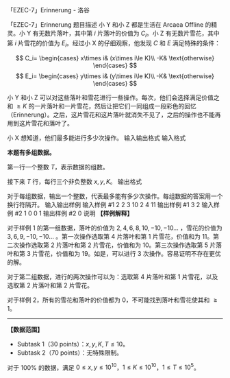 



「EZEC-7」Erinnerung - 洛谷














「EZEC-7」Erinnerung
题目描述
小 Y 和小 Z 都是生活在 Arcaea Offline 的精灵。小 Y 有无数片落叶，其中第 $i$ 片落叶的价值为 $C_i$。小 Z 有无数片雪花，其中第 $i$ 片雪花的价值为 $E_i$。经过小 X 的仔细观察，他发现 $C$ 和 $E$ 满足特殊的条件：

$$
C_i=
\begin{cases}
x\times i& (x\times i\le K)\\
-K& \text{otherwise}
\end{cases}
$$
$$
E_i=
\begin{cases}
y\times i& (y\times i\le K)\\
-K& \text{otherwise}
\end{cases}
$$

小 Y 和小 Z 可以对这些落叶和雪花进行一些操作。每次，他们会选择满足价值之和 $\ge K$ 的一片落叶和一片雪花，然后让把它们一同组成一段彩色的回忆（Erinnerung）。之后，这片雪花和这片落叶就消失不见了，之后的操作也不能再用到这片雪花和落叶了。

小 X 想知道，他们最多能进行多少次操作。
输入输出格式
输入格式

**本题有多组数据。**

第一行一个整数 $T$，表示数据的组数。

接下来 $T$ 行，每行三个非负整数 $x,y,K$。
输出格式

对于每组数据，输出一个整数，代表最多能有多少次操作。每组数据的答案用一个换行符隔开。
输入输出样例
输入样例 #1
2
2 3 10
2 4 11
输出样例 #1
3
2
输入样例 #2
1
0 0 1
输出样例 #2
0
说明
**【样例解释】**

对于样例 1 的第一组数据，落叶的价值为 $2,4,6,8,10,-10,-10\dots$ ，雪花的价值为 $3,6,9,-10,-10\dots$ 。第一次操作选取第 $4$ 片落叶和第 $1$ 片雪花，价值和为 $11$。第二次操作选取第 $2$ 片落叶和第 $2$ 片雪花，价值和为 $10$。第三次操作选取第 $5$ 片落叶和第 $3$ 片雪花，价值和为 $19$。如是，可以进行 $3$ 次操作。容易证明不存在更优的解。

对于第二组数据，进行的两次操作可以为：选取第 $4$ 片落叶和第 $1$ 片雪花，以及选取第 $2$ 片落叶和第 $2$ 片雪花。

对于样例 2，所有的雪花和落叶的价值都为 $0$，不可能找到落叶和雪花使其和 $\ge 1$。

---

**【数据范围】**

-  Subtask 1（30 points）：$x,y,K,T\le 10$。
-  Subtask 2（70 points）：无特殊限制。

对于 $100\%$ 的数据，满足 $0\le x,y\le 10^{10}$，$1\le K\le 10^{10}$，$1\le T\le 10^5$。






